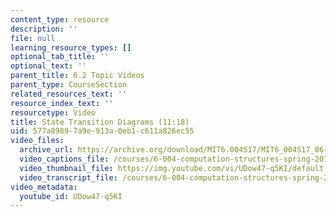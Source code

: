 ```yaml
---
content_type: resource
description: ''
file: null
learning_resource_types: []
optional_tab_title: ''
optional_text: ''
parent_title: 6.2 Topic Videos
parent_type: CourseSection
related_resources_text: ''
resource_index_text: ''
resourcetype: Video
title: State Transition Diagrams (11:18)
uid: 577a8989-7a9e-913a-0eb1-c611a826ec55
video_files:
  archive_url: https://archive.org/download/MIT6.004S17/MIT6_004S17_06-02-02_300k.mp4
  video_captions_file: /courses/6-004-computation-structures-spring-2017/8b94f07159ec552dafb306ca31df434a_UDow47-q5KI.vtt
  video_thumbnail_file: https://img.youtube.com/vi/UDow47-q5KI/default.jpg
  video_transcript_file: /courses/6-004-computation-structures-spring-2017/5e562857713f86fcfd953ef842812ff7_UDow47-q5KI.pdf
video_metadata:
  youtube_id: UDow47-q5KI
---
```

